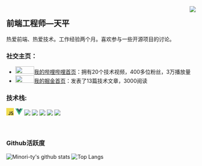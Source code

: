 <img align="right" src="https://count.getloli.com/get/@:Minori-ty?theme=moebooru">

## 前端工程师—天平

热爱前端、热爱技术。工作经验两个月。喜欢参与一些开源项目的讨论。

### **社交主页：**

- <code><img height="20" width="50" src="https://github.com/Minori-ty/Minori-ty/blob/main/bilibili.png"></code>[我的哔哩哔哩首页](https://space.bilibili.com/1503877955)：拥有20个技术视频，400多位粉丝，3万播放量
- <code><img height="20" width="50" src="https://github.com/Minori-ty/Minori-ty/blob/main/juejin.png"></code>[我的掘金首页](https://juejin.cn/user/1214304985296439/posts)：发表了13篇技术文章，3000阅读

### **技术栈:**

<code><img height="20" src="https://raw.githubusercontent.com/github/explore/80688e429a7d4ef2fca1e82350fe8e3517d3494d/topics/javascript/javascript.png"></code>
<code><img height="20" src="https://raw.githubusercontent.com/github/explore/80688e429a7d4ef2fca1e82350fe8e3517d3494d/topics/vue/vue.png"></code>
<code><img height="20" src="https://github.com/Minori-ty/Minori-ty/blob/main/vite.png"></code>
<code><img height="20" src="https://github.com/Minori-ty/Minori-ty/blob/main/less.png"></code>
<code><img height="20" src="https://github.com/Minori-ty/Minori-ty/blob/main/element plus.png"></code>
<code><img height="20" src="https://github.com/Minori-ty/Minori-ty/blob/main/vant.png"></code>
<code><img height="20" src="https://github.com/Minori-ty/Minori-ty/blob/main/docker.jpg"></code>
<br><br><br>


### Github活跃度
![Minori-ty's github stats](https://github-readme-stats.vercel.app/api?username=Minori-ty&show_icons=true&theme=vue)
![Top Langs](https://github-readme-stats.vercel.app/api/top-langs/?username=Minori-ty)

